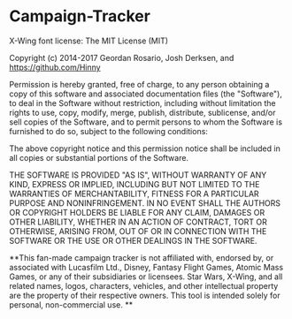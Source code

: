 # Campaign-Tracker

X-Wing font license:
The MIT License (MIT)

Copyright (c) 2014-2017 Geordan Rosario, Josh Derksen, and https://github.com/Hinny

Permission is hereby granted, free of charge, to any person obtaining a copy
of this software and associated documentation files (the "Software"), to deal
in the Software without restriction, including without limitation the rights
to use, copy, modify, merge, publish, distribute, sublicense, and/or sell
copies of the Software, and to permit persons to whom the Software is
furnished to do so, subject to the following conditions:

The above copyright notice and this permission notice shall be included in
all copies or substantial portions of the Software.

THE SOFTWARE IS PROVIDED "AS IS", WITHOUT WARRANTY OF ANY KIND, EXPRESS OR
IMPLIED, INCLUDING BUT NOT LIMITED TO THE WARRANTIES OF MERCHANTABILITY,
FITNESS FOR A PARTICULAR PURPOSE AND NONINFRINGEMENT. IN NO EVENT SHALL THE
AUTHORS OR COPYRIGHT HOLDERS BE LIABLE FOR ANY CLAIM, DAMAGES OR OTHER
LIABILITY, WHETHER IN AN ACTION OF CONTRACT, TORT OR OTHERWISE, ARISING FROM,
OUT OF OR IN CONNECTION WITH THE SOFTWARE OR THE USE OR OTHER DEALINGS IN
THE SOFTWARE.

**This fan-made campaign tracker is not affiliated with, endorsed by, or associated with Lucasfilm Ltd., Disney, Fantasy Flight Games, Atomic Mass Games, or any of their subsidiaries or licensees.
Star Wars, X-Wing, and all related names, logos, characters, vehicles, and other intellectual property are the property of their respective owners.
This tool is intended solely for personal, non-commercial use.
**
